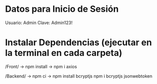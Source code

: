 # Datos para Inicio de Sesión
Usuario: Admin
Clave: Admin123!

# Instalar Dependencias (ejecutar en la terminal en cada carpeta)
/Front/
-> npm install
-> npm i axios

/Backend/
-> npm ci
-> npm install bcryptjs
npm i bcryptjs jsonwebtoken